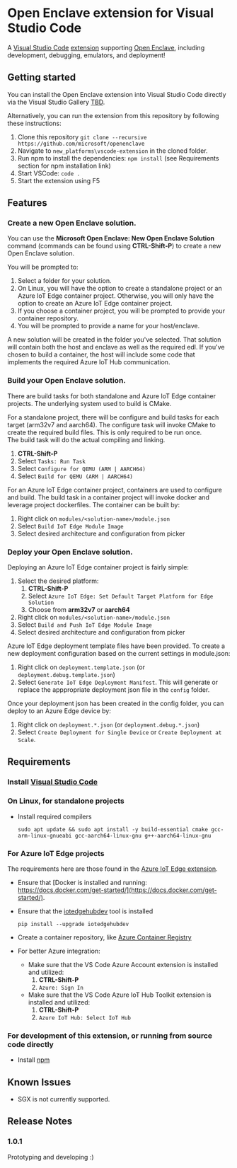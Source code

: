# Open Enclave extension for Visual Studio Code

A [Visual Studio Code](https://code.visualstudio.com/) [extension](https://marketplace.visualstudio.com/VSCode) supporting [Open Enclave](https://github.com/Microsoft/openenclave), including development, debugging, emulators, and deployment!

## Getting started

You can install the Open Enclave extension into Visual Studio Code directly via the Visual Studio Gallery [TBD](TBD).

Alternatively, you can run the extension from this repository by following these instructions:

1. Clone this repository `git clone --recursive https://github.com/microsoft/openenclave`
2. Navigate to `new_platforms\vscode-extension` in the cloned folder.
3. Run npm to install the dependencies: `npm install` (see Requirements section for npm installation link)
4. Start VSCode: `code .`
5. Start the extension using F5

## Features

### Create a new Open Enclave solution.

You can use the **Microsoft Open Enclave: New Open Enclave Solution** command (commands can be found using **CTRL-Shift-P**) 
to create a new Open Enclave solution.  

You will be prompted to:

1. Select a folder for your solution.  
1. On Linux, you will have the option to create a standalone project or an Azure IoT Edge container 
    project.  Otherwise, you will only have the option to create an Azure IoT Edge container project.
1. If you choose a container project, you will be prompted to provide your container repository.
1. You will be prompted to provide a name for your host/enclave.

A new solution will be created in the folder you've selected.  That solution will contain both the host
and enclave as well as the required edl.  If you've chosen to build a container, the host will include
some code that implements the required Azure IoT Hub communication.

### Build your Open Enclave solution.

There are build tasks for both standalone and Azure IoT Edge container projects.  The underlying system used 
to build is CMake.  

For a standalone project, there will be configure and build tasks for each target (arm32v7 and aarch64).  The 
configure task will invoke CMake to create the required build files.  This is only required to be run once.  
The build task will do the actual compiling and linking.

1. **CTRL-Shift-P**
1. Select `Tasks: Run Task`
1. Select `Configure for QEMU (ARM | AARCH64)`
1. Select `Build for QEMU (ARM | AARCH64)`

For an Azure IoT Edge container project, containers are used to configure and build.  The build task in a
container project will invoke docker and leverage project dockerfiles.  The container can be built by:

1. Right click on `modules/<solution-name>/module.json`
1. Select `Build IoT Edge Module Image`
1. Select desired architecture and configuration from picker

### Deploy your Open Enclave solution.

Deploying an Azure IoT Edge container project is fairly simple:

1. Select the desired platform:
    1. **CTRL-Shift-P**
    1. Select `Azure IoT Edge: Set Default Target Platform for Edge Solution`
    1. Choose from **arm32v7** or **aarch64**
1. Right click on `modules/<solution-name>/module.json`
1. Select `Build and Push IoT Edge Module Image`
1. Select desired architecture and configuration from picker

Azure IoT Edge deployment template files have been provided.  To create
a new deployment configuration based on the current settings in module.json:

1. Right click on `deployment.template.json` (or `deployment.debug.template.json`)
1. Select `Generate IoT Edge Deployment Manifest`.  This will generate or replace the apppropriate deployment json file in the `config` folder.

Once your deployment json has been created in the config folder, you can deploy
to an Azure Edge device by:

1. Right click on `deployment.*.json` (or `deployment.debug.*.json`)
1. Select `Create Deployment for Single Device` or `Create Deployment at Scale`.

## Requirements

### Install [Visual Studio Code](https://code.visualstudio.com/)

### On Linux, for standalone projects

* Install required compilers

      sudo apt update && sudo apt install -y build-essential cmake gcc-arm-linux-gnueabi gcc-aarch64-linux-gnu g++-aarch64-linux-gnu

### For Azure IoT Edge projects

The requirements here are those found in the [Azure IoT Edge extension](https://marketplace.visualstudio.com/items?itemName=vsciot-vscode.azure-iot-edge).
* Ensure that [Docker is installed and running: https://docs.docker.com/get-started/](https://docs.docker.com/get-started/).
* Ensure that the [iotedgehubdev](https://pypi.org/project/iotedgehubdev/) tool is installed

      pip install --upgrade iotedgehubdev

* Create a container repository, like [Azure Container Registry](https://azure.microsoft.com/en-us/services/container-registry/)
* For better Azure integration:
    * Make sure that the VS Code Azure Account extension is installed and utilized:
        1. **CTRL-Shift-P**
        1. `Azure: Sign In`
    * Make sure that the VS Code Azure IoT Hub Toolkit extension is installed and utilized:
        1. **CTRL-Shift-P**
        1. `Azure IoT Hub: Select IoT Hub`

### For development of this extension, or running from source code directly

* Install [npm](https://www.npmjs.com/get-npm)

## Known Issues

* SGX is not currently supported.

## Release Notes

### 1.0.1

Prototyping and developing :)

